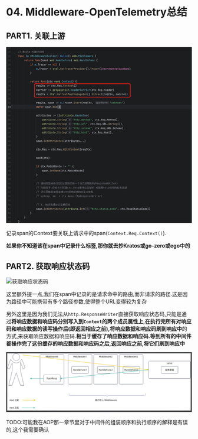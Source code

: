 # 04. Middleware-OpenTelemetry总结

## PART1. 关联上游

![关联上游](../img/Web框架之Context与AOP方案/16.Middleware-OpenTelemetry总结/关联上游.png)

记录span的Context要关联上请求中的span(`Context.Req.Context()`).

**如果你不知道该在span中记录什么标签,那你就去抄Kratos或go-zero或ego中的**

## PART2. 获取响应状态码

![获取响应状态码](../img/16.Middleware-OpenTelemetry总结/获取响应状态码.png)

这里额外提一点,我们在span中记录的是请求命中的路由,而非请求的路径.这是因为路径中可能携带有多个路径参数,使得整个URL变得较为复杂

另外这里是因为我们无法从`http.ResponseWriter`直接获取响应状态码,只能是通过**将响应数据和响应码分别写入到`Context`的两个成员属性上,在执行完所有对响应码和响应数据的读写操作后(即返回相应之前),将响应数据和响应码刷到响应中**的方式,来获取响应数据和响应码.**相当于缓存了响应数据和响应码.等到所有的中间件都操作完了这份缓存的响应数据和响应码之后,返回响应之前,将它们刷到响应中**

![flashResp的执行时机](../img/Web框架之Context与AOP方案/16.Middleware-OpenTelemetry总结/flashResp的执行时机.png)

TODO:可能我在AOP那一章节里对于中间件的组装顺序和执行顺序的解释是有误的,这个我需要确认